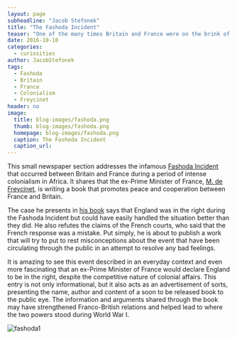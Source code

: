 ```yaml
---
layout: page
subheadline: "Jacob Stefonek"
title: "The Fashoda Incident"
teaser: "One of the many times Britain and France were on the brink of war."
date: 2016-10-10
categories:
  - curiosities
author: JacobStefonek
tags:
  - Fashoda
  - Britain
  - France
  - Colonialism
  - Freycinet
header: no
image:
  title: blog-images/fashoda.png
  thumb: blog-images/fashoda.png
  homepage: blog-images/fashoda.png
  caption: The Fashoda Incident
  caption_url:
---
```


This small newspaper section addresses the infamous [Fashoda Incident](https://www.britannica.com/event/Fashoda-Incident) that occurred between Britain and France during a period of intense colonialism in Africa. It shares that the ex-Prime Minister of France, [M. de Freycinet](https://www.britannica.com/biography/Charles-Louis-de-Saulces-de-Freycinet), is writing a book that promotes peace and cooperation between France and Britain.

The case he presents in [his book](https://babel.hathitrust.org/cgi/pt?id=uc1.$b749498;view=2up;seq=460) says that England was in the right during the Fashoda Incident but could have easily handled the situation better than they did. He also refutes the claims of the French courts, who said that the French response was a mistake. Put simply, he is about to publish a work that will try to put to rest misconceptions about the event that have been circulating through the public in an attempt to resolve any bad feelings.

It is amazing to see this event described in an everyday context and even more fascinating that an ex-Prime Minister of France would declare England to be in the right, despite the competitive nature of colonial affairs. This entry is not only informational, but it also acts as an advertisement of sorts, presenting the name, author and content of a soon to be released book to the public eye. The information and arguments shared through the book may have strengthened Franco-British relations and helped lead to where the two powers stood during World War I.

![fashoda1](https://github.com/dig-eg-gaz/dig-eg-gaz.github.io/blob/master/images/blog-images/fashoda1.jpg?raw=true)

